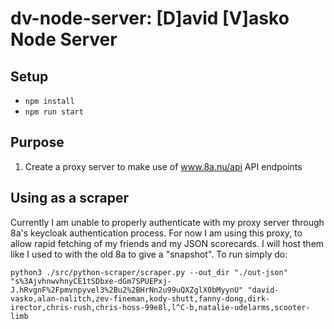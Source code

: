 # dv-node-server: [D]avid [V]asko Node Server

## Setup
* <code>npm install</code>
* <code>npm run start</code>

## Purpose
1) Create a proxy server to make use of www.8a.nu/api API endpoints

## Using as a scraper
Currently I am unable to properly authenticate with my proxy server through 8a's keycloak authentication process. For now I am using this proxy,
to allow rapid fetching of my friends and my JSON scorecards. I will host them like I used to with the old 8a to give a "snapshot". To run simply do:
```
python3 ./src/python-scraper/scraper.py --out_dir "./out-json" "s%3AjvhnwvhnyCE1tSDbxe-dGm7SPUEPxj-J.hRvgnF%2Fpmvnpyvel3%2Bu2%2BHrNn2u99uQXZglX0bMyynU" "david-vasko,alan-nalitch,zev-fineman,kody-shutt,fanny-dong,dirk-irector,chris-rush,chris-hoss-99e8l,l^C-b,natalie-udelarms,scooter-limb
```